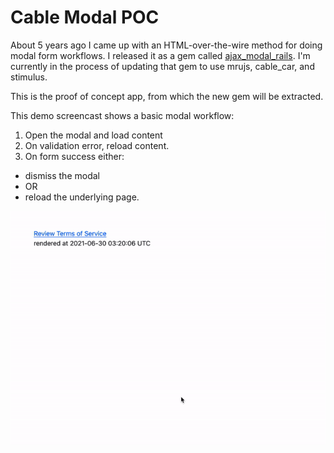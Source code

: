 # Cable Modal POC

About 5 years ago I came up with an HTML-over-the-wire method for doing modal form workflows.  I released it as a gem called [ajax_modal_rails](http://github.com/existentialmutt/ajax_modal_rails).  I'm currently in the process of updating that gem to use mrujs, cable_car, and stimulus.

This is the proof of concept app, from which the new gem will be extracted.

This demo screencast shows a basic modal workflow:
1.  Open the modal and load content
2.  On validation error, reload content.
3.  On form success either:
  - dismiss the modal
  - OR
  - reload the underlying page.

![Demo screencast](/demo.gif)
